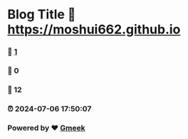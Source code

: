 # Blog Title :link: https://moshui662.github.io 
### :page_facing_up: [1](https://moshui662.github.io/tag.html) 
### :speech_balloon: 0 
### :hibiscus: 12 
### :alarm_clock: 2024-07-06 17:50:07 
### Powered by :heart: [Gmeek](https://github.com/Meekdai/Gmeek)
